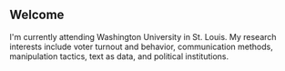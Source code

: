## Welcome

I'm currently attending Washington University in St. Louis. My research
interests include voter turnout and behavior, communication methods,
manipulation tactics, text as data, and political institutions.